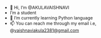 - 👋 Hi, I’m @AKULAVAISHNAVI
-    I’m a student
- 🌱 I’m currently learning Python language
- 📫 You can reach me through my email i.e, @vaishnaviakula2381@gmail.com

<!---
AKULAVAISHNAVI/AKULAVAISHNAVI is a ✨ special ✨ repository because its `README.md` (this file) appears on your GitHub profile.
You can click the Preview link to take a look at your changes.
--->
